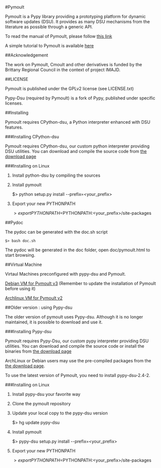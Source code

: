 #Pymoult

Pymoult is a Pypy library providing a prototyping platform for dynamic
software updates (DSU). It provides as many DSU mechanisms from the
literature as possible through a generic API.

To read the manual of Pymoult, please follow [this link](http://bitbucket.org/smartinezgd/pymoult/wiki/Pymoult%20manual)

A simple tutorial to Pymoult is available [here](http://bitbucket.org/smartinezgd/pymoult/wiki/A%20simple%20Pymoult%20tutorial)

##Acknowledgement

The work on Pymoult, Cmoult and other derivatives is funded by the Brittany Regional Council in the context of project IMAJD.


##LICENSE

Pymoult is published under the GPLv2 license (see LICENSE.txt)

Pypy-Dsu (required by Pymoult) is a fork of Pypy, published under specific licenses.

##Installing

Pymoult requires CPython-dsu, a Python interpreter enhanced with DSU
features.

###Installing CPython-dsu

Pymoult requires CPython-dsu, our custom python interpreter providing DSU
utilities. You can download and compile the source code from [the download page](https://bitbucket.org/smartinezgd/pymoult/downloads)

###Installing on Linux

1. Install python-dsu by compiling the sources

2. Install pymoult

	$> python setup.py install --prefix=<your_prefix>

3. Export your new PYTHONPATH
	
	$> export PYTHONPATH=$PYTHONPATH:<your_prefix>/site-packages	 

##Pydoc

The pydoc can be generated with the doc.sh script

	$> bash doc.sh

The pydoc will be generated in the doc folder, open doc/pymoult.html to start
browsing.

##Virtual Machine

Virtaul Machines preconfigured with pypy-dsu and Pymoult.

[Debian VM for Pymoult v3](https://partage.mines-telecom.fr/public.php?service=files&t=29660336d08df1374ee9ade5d2afede9&download) (Remember to update the installation of Pymoult before using it)

[Archlinux VM for Pymoult v2](https://partage.mines-telecom.fr/public.php?service=files&t=0ba628d67cf115064c39914f0b57dd08&download)

##Older version : using Pypy-dsu

The older version of pymoult uses Pypy-dsu. Although it is no longer
maintained, it is possible to download and use it.

###Installing Pypy-dsu

Pymoult requires Pypy-Dsu, our custom pypy interpreter providing DSU
utilities. You can download and compile the source code or install the
binaries from [the download page](https://bitbucket.org/smartinezgd/pymoult/downloads)

ArchLinux or Debian users may use the pre-compiled packages from the
[the download page](https://bitbucket.org/smartinezgd/pymoult/downloads).

To use the latest version of Pymoult, you need to install pypy-dsu-2.4-2.

###Installing on Linux

1. Install pypy-dsu your favorite way

2. Clone the pymoult repository

3. Update your local copy to the pypy-dsu version

    $> hg update pypy-dsu

4. Install pymoult

	$> pypy-dsu setup.py install --prefix=<your_prefix>

5. Export your new PYTHONPATH
	
	$> export PYTHONPATH=$PYTHONPATH:<your_prefix>/site-packages	 





